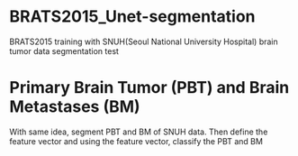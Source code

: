 # BRATS2015_Unet-segmentation
BRATS2015 training with SNUH(Seoul National University Hospital) brain tumor data segmentation test


# Primary Brain Tumor (PBT) and Brain Metastases (BM)
With same idea, segment PBT and BM of SNUH data. Then define the feature vector and using the feature vector, classify the PBT and BM
